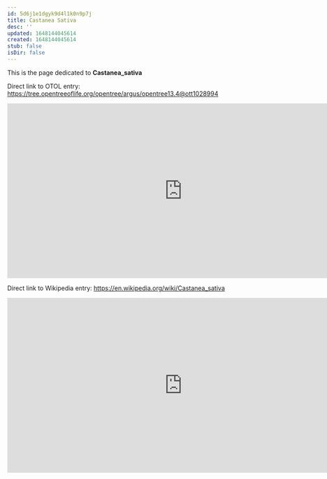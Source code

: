 ```yaml
---
id: 5d6j1e1dgyk9d4l1k0n9p7j
title: Castanea Sativa
desc: ''
updated: 1648144045614
created: 1648144045614
stub: false
isDir: false
---
```

This is the page dedicated to **Castanea_sativa**


Direct link to OTOL entry: https://tree.opentreeoflife.org/opentree/argus/opentree13.4@ott1028994



<html>
    <body>
    <iframe src="https://tree.opentreeoflife.org/opentree/argus/opentree13.4@ott1028994"
    width="800" height="400" frameborder="0" allowfullscreen> </iframe>
    </body>
</html>
    


Direct link to Wikipedia entry: https://en.wikipedia.org/wiki/Castanea_sativa



<html>
    <body>
    <iframe src="https://en.wikipedia.org/wiki/Castanea_sativa"
    width="800" height="400" frameborder="0" allowfullscreen> </iframe>
    </body>
</html>
    
